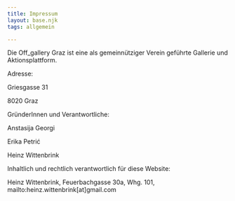 ```yaml
---
title: Impressum
layout: base.njk
tags: allgemein

---
```


Die Off_gallery Graz ist eine als gemeinnütziger Verein geführte Gallerie und Aktionsplattform.

Adresse:

Griesgasse 31

8020 Graz

GründerInnen und Verantwortliche:

Anstasija Georgi

Erika Petrić

Heinz Wittenbrink

Inhaltlich und rechtlich verantwortlich für diese Website:

Heinz Wittenbrink, Feuerbachgasse 30a, Whg. 101, mailto:heinz.wittenbrink[at]gmail.com
